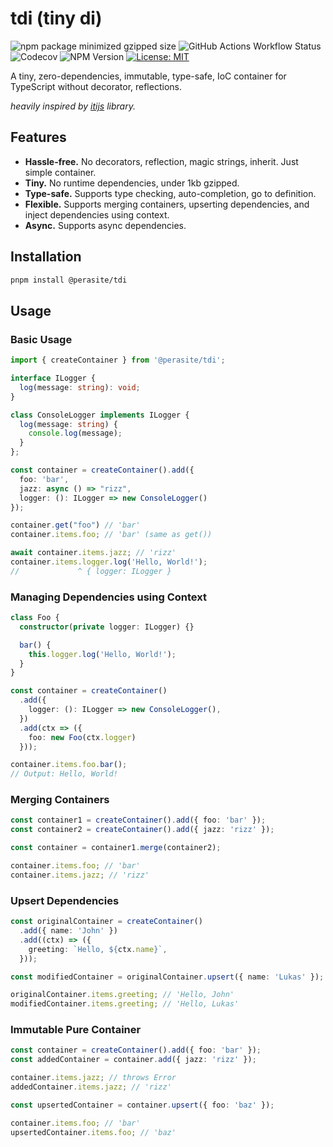 # tdi (tiny di)
![npm package minimized gzipped size](https://img.shields.io/bundlejs/size/%40perasite%2Ftdi)
![GitHub Actions Workflow Status](https://img.shields.io/github/actions/workflow/status/perasite/tdi/test.yml)
![Codecov](https://img.shields.io/codecov/c/github/PeraSite/tdi)
![NPM Version](https://img.shields.io/npm/v/%40perasite%2Ftdi)
[![License: MIT](https://img.shields.io/badge/License-MIT-yellow.svg)](https://opensource.org/licenses/MIT)

A tiny, zero-dependencies, immutable, type-safe, IoC container for TypeScript without decorator, reflections.

*heavily inspired by [itijs](https://itijs.org/) library.*

## Features
- **Hassle-free.** No decorators, reflection, magic strings, inherit. Just simple container.
- **Tiny.** No runtime dependencies, under 1kb gzipped.
- **Type-safe.** Supports type checking, auto-completion, go to definition.
- **Flexible.** Supports merging containers, upserting dependencies, and inject dependencies using context.
- **Async.** Supports async dependencies.

## Installation
```bash
pnpm install @perasite/tdi
```

## Usage
### Basic Usage
```typescript
import { createContainer } from '@perasite/tdi';

interface ILogger {
  log(message: string): void;
}

class ConsoleLogger implements ILogger {
  log(message: string) {
	console.log(message);
  }
};

const container = createContainer().add({
  foo: 'bar',
  jazz: async () => "rizz",
  logger: (): ILogger => new ConsoleLogger()
});

container.get("foo") // 'bar'
container.items.foo; // 'bar' (same as get())

await container.items.jazz; // 'rizz'
container.items.logger.log('Hello, World!');
//             ^ { logger: ILogger }
```

### Managing Dependencies using Context
```typescript
class Foo {
  constructor(private logger: ILogger) {}

  bar() {
    this.logger.log('Hello, World!');
  }
}

const container = createContainer()
  .add({ 
    logger: (): ILogger => new ConsoleLogger(), 
  })
  .add(ctx => ({
	foo: new Foo(ctx.logger)
  }));

container.items.foo.bar();
// Output: Hello, World!
```

### Merging Containers
```typescript
const container1 = createContainer().add({ foo: 'bar' });
const container2 = createContainer().add({ jazz: 'rizz' });

const container = container1.merge(container2);

container.items.foo; // 'bar'
container.items.jazz; // 'rizz'
```

### Upsert Dependencies
```typescript
const originalContainer = createContainer()
  .add({ name: 'John' })
  .add((ctx) => ({
    greeting: `Hello, ${ctx.name}`,
  }));

const modifiedContainer = originalContainer.upsert({ name: 'Lukas' });

originalContainer.items.greeting; // 'Hello, John'
modifiedContainer.items.greeting; // 'Hello, Lukas'
```

### Immutable Pure Container
```typescript
const container = createContainer().add({ foo: 'bar' });
const addedContainer = container.add({ jazz: 'rizz' });

container.items.jazz; // throws Error
addedContainer.items.jazz; // 'rizz'

const upsertedContainer = container.upsert({ foo: 'baz' });

container.items.foo; // 'bar'
upsertedContainer.items.foo; // 'baz'
```
